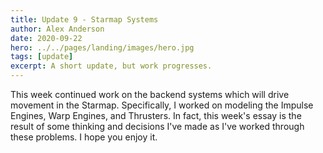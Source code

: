 ```yaml
---
title: Update 9 - Starmap Systems
author: Alex Anderson
date: 2020-09-22
hero: ../../pages/landing/images/hero.jpg
tags: [update]
excerpt: A short update, but work progresses.
---
```


This week continued work on the backend systems which will drive movement in the Starmap. Specifically, I worked on modeling the Impulse Engines, Warp Engines, and Thrusters. In fact, this week's essay is the result of some thinking and decisions I've made as I've worked through these problems. I hope you enjoy it.
